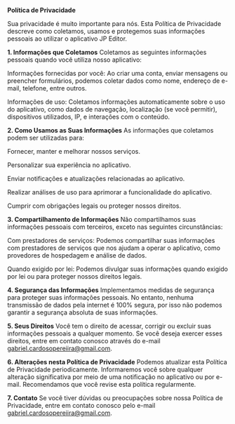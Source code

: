 **Política de Privacidade**

Sua privacidade é muito importante para nós. Esta Política de Privacidade descreve como coletamos, usamos e protegemos suas informações pessoais ao utilizar o aplicativo JP Editor.

**1. Informações que Coletamos**
Coletamos as seguintes informações pessoais quando você utiliza nosso aplicativo:

Informações fornecidas por você: Ao criar uma conta, enviar mensagens ou preencher formulários, podemos coletar dados como nome, endereço de e-mail, telefone, entre outros.

Informações de uso: Coletamos informações automaticamente sobre o uso do aplicativo, como dados de navegação, localização (se você permitir), dispositivos utilizados, IP, e interações com o conteúdo.

**2. Como Usamos as Suas Informações**
As informações que coletamos podem ser utilizadas para:

Fornecer, manter e melhorar nossos serviços.

Personalizar sua experiência no aplicativo.

Enviar notificações e atualizações relacionadas ao aplicativo.

Realizar análises de uso para aprimorar a funcionalidade do aplicativo.

Cumprir com obrigações legais ou proteger nossos direitos.

**3. Compartilhamento de Informações**
Não compartilhamos suas informações pessoais com terceiros, exceto nas seguintes circunstâncias:

Com prestadores de serviços: Podemos compartilhar suas informações com prestadores de serviços que nos ajudam a operar o aplicativo, como provedores de hospedagem e análise de dados.

Quando exigido por lei: Podemos divulgar suas informações quando exigido por lei ou para proteger nossos direitos legais.

**4. Segurança das Informações**
Implementamos medidas de segurança para proteger suas informações pessoais. No entanto, nenhuma transmissão de dados pela internet é 100% segura, por isso não podemos garantir a segurança absoluta de suas informações.

**5. Seus Direitos**
Você tem o direito de acessar, corrigir ou excluir suas informações pessoais a qualquer momento. Se você deseja exercer esses direitos, entre em contato conosco através do e-mail gabriel.cardosopereiira@gmail.com.

**6. Alterações nesta Política de Privacidade**
Podemos atualizar esta Política de Privacidade periodicamente. Informaremos você sobre qualquer alteração significativa por meio de uma notificação no aplicativo ou por e-mail. Recomendamos que você revise esta política regularmente.

**7. Contato**
Se você tiver dúvidas ou preocupações sobre nossa Política de Privacidade, entre em contato conosco pelo e-mail gabriel.cardosopereiira@gmail.com.

